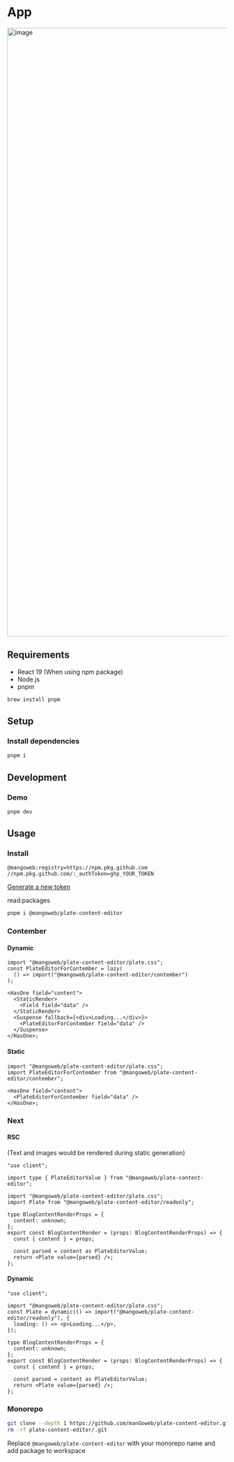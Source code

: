 # App

<img width="1394" alt="image" src="https://github.com/user-attachments/assets/fd4c9a7e-2f44-477a-95ef-fb2a60eb2aa6">

## Requirements

- React 19 (When using npm package)
- Node.js
- pnpm

```sh
brew install pnpm
```

## Setup

### Install dependencies

```sh
pnpm i
```

## Development

### Demo

```sh
pnpm dev
```

## Usage

### Install

```npmrc
@mangoweb:registry=https://npm.pkg.github.com
//npm.pkg.github.com/:_authToken=ghp_YOUR_TOKEN
```

[Generate a new token](https://github.com/settings/tokens/new)

read:packages

```sh
pnpm i @mangoweb/plate-content-editor
```

### Contember

#### Dynamic

```tsx
import "@mangoweb/plate-content-editor/plate.css";
const PlateEditorForContember = lazy(
  () => import("@mangoweb/plate-content-editor/contember")
);

<HasOne field="content">
  <StaticRender>
    <Field field="data" />
  </StaticRender>
  <Suspense fallback={<div>Loading...</div>}>
    <PlateEditorForContember field="data" />
  </Suspense>
</HasOne>;
```

#### Static

```tsx
import "@mangoweb/plate-content-editor/plate.css";
import PlateEditorForContember from "@mangoweb/plate-content-editor/contember";

<HasOne field="content">
  <PlateEditorForContember field="data" />
</HasOne>;
```

### Next

#### RSC

(Text and images would be rendered during static generation)

```tsx
"use client";

import type { PlateEditorValue } from "@mangoweb/plate-content-editor";

import "@mangoweb/plate-content-editor/plate.css";
import Plate from "@mangoweb/plate-content-editor/readonly";

type BlogContentRenderProps = {
  content: unknown;
};
export const BlogContentRender = (props: BlogContentRenderProps) => {
  const { content } = props;

  const parsed = content as PlateEditorValue;
  return <Plate value={parsed} />;
};
```

#### Dynamic

```tsx
"use client";

import "@mangoweb/plate-content-editor/plate.css";
const Plate = dynamic(() => import("@mangoweb/plate-content-editor/readonly"), {
  loading: () => <p>Loading...</p>,
});

type BlogContentRenderProps = {
  content: unknown;
};
export const BlogContentRender = (props: BlogContentRenderProps) => {
  const { content } = props;

  const parsed = content as PlateEditorValue;
  return <Plate value={parsed} />;
};
```

### Monorepo

```sh
git clone --depth 1 https://github.com/manGoweb/plate-content-editor.git
rm -rf plate-content-editor/.git
```

Replace `@mangoweb/plate-content-editor` with your monorepo name and add package to workspace
